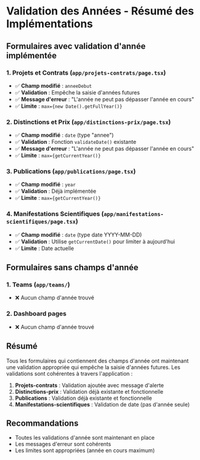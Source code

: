 # Validation des Années - Résumé des Implémentations

## Formulaires avec validation d'année implémentée

### 1. Projets et Contrats (`app/projets-contrats/page.tsx`)
- ✅ **Champ modifié** : `anneeDebut`
- ✅ **Validation** : Empêche la saisie d'années futures
- ✅ **Message d'erreur** : "L'année ne peut pas dépasser l'année en cours"
- ✅ **Limite** : `max={new Date().getFullYear()}`

### 2. Distinctions et Prix (`app/distinctions-prix/page.tsx`)
- ✅ **Champ modifié** : `date` (type "annee")
- ✅ **Validation** : Fonction `validateDate()` existante
- ✅ **Message d'erreur** : "L'année ne peut pas dépasser l'année en cours"
- ✅ **Limite** : `max={getCurrentYear()}`

### 3. Publications (`app/publications/page.tsx`)
- ✅ **Champ modifié** : `year`
- ✅ **Validation** : Déjà implémentée
- ✅ **Limite** : `max={getCurrentYear()}`

### 4. Manifestations Scientifiques (`app/manifestations-scientifiques/page.tsx`)
- ✅ **Champ modifié** : `date` (type date YYYY-MM-DD)
- ✅ **Validation** : Utilise `getCurrentDate()` pour limiter à aujourd'hui
- ✅ **Limite** : Date actuelle

## Formulaires sans champs d'année

### 1. Teams (`app/teams/`)
- ❌ Aucun champ d'année trouvé

### 2. Dashboard pages
- ❌ Aucun champ d'année trouvé

## Résumé

Tous les formulaires qui contiennent des champs d'année ont maintenant une validation appropriée qui empêche la saisie d'années futures. Les validations sont cohérentes à travers l'application :

1. **Projets-contrats** : Validation ajoutée avec message d'alerte
2. **Distinctions-prix** : Validation déjà existante et fonctionnelle
3. **Publications** : Validation déjà existante et fonctionnelle
4. **Manifestations-scientifiques** : Validation de date (pas d'année seule)

## Recommandations

- Toutes les validations d'année sont maintenant en place
- Les messages d'erreur sont cohérents
- Les limites sont appropriées (année en cours maximum) 